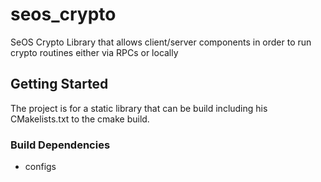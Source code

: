 # seos\_crypto

SeOS Crypto Library that allows client/server components in order to run crypto
routines either via RPCs or locally

## Getting Started

The project is for a static library that can be build including his
 CMakelists.txt to the cmake build.

### Build Dependencies

* configs
